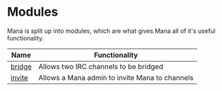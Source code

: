 Modules
=======

Mana is split up into modules, which are what gives Mana all of it's useful functionality.

| Name     | Functionality                                  |
| -------- | ---------------------------------------------- |
| [bridge] | Allows two IRC channels to be bridged          |
| [invite] | Allows a Mana admin to invite Mana to channels |

[bridge]: /module/bridge/
[invite]: /module/invite/
